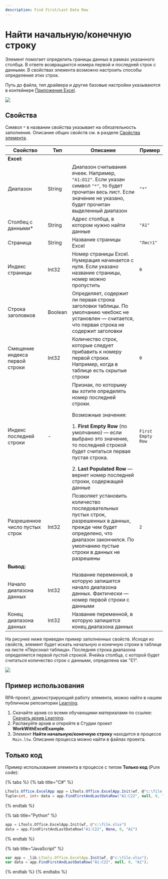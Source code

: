 ```yaml
---
description: Find First/Last Data Row
---
```


# Найти начальную/конечную строку

Элемент помогает определить границы данных в рамках указанного столбца. В ответе возвращаются номера первой и последней строк с данными. В свойствах элемента возможно настроить способы определения этих строк. 

Путь до файла, тип драйвера и другие базовые настройки указываются в контейнере [Приложение Excel](https://docs.primo-rpa.ru/primo-rpa/g_elements/el_basic/els_excel/el_excel_app).

![](../../resources/basic/excel/WFGetAvailRange.png)

## Свойства
Символ `*` в названии свойства указывает на обязательность заполнения. Описание общих свойств см. в разделе [Свойства элемента](https://docs.primo-rpa.ru/primo-rpa/primo-studio/process/elements#svoistva-elementa).

| Свойство                  | Тип     | Описание                                                                                                               | Пример         |                     
| ------------------------- | ------- | ---------------------------------------------------------------------------------------------------------------------- | -------------- |
| **Excel:**                | | | |
| Диапазон                  | String  | Диапазон считывания ячеек. Например, `"A1:D12"`. Если указан символ `"*"`, то будет прочитан весь лист. Если значение не указано, будет прочитан выделенный диапазон | `"*"` |
| Столбец с данными\*       | String  | Адрес столбца, в котором нужно найти данные                                                                            | `"А1"`         | 
| Страница                  | String  | Название страницы Excel                                                                                                | `"Лист1"`      |         
| Индекс страницы           | Int32   | Номер страницы Excel. Нумерация начинается с нуля. Если указано название страницы, номер можно пропустить              | `0`            |
| Строка заголовков         | Boolean | Определяет, содержит ли первая строка заголовки таблицы. По умолчанию чекбокс не установлен — считается, что первая строка не содержит заголовки |     |
| Смещение индекса первой строки | Int32 | Количество строк, которые следует прибавить к номеру первой строки. Например, когда в таблице есть скрытые строки   | `0`            |
| Индекс последней строки   | -       | Признак, по которыму вы хотите определять номер последней строки. <p> Возможные значения:</p> <p> 1. **First Empty Row** (по умолчанию) — если выбрано это значение, то последней строкой будет считаться первая пустая строка.</p> 2. **Last Populated Row** — вернет номер последней строки, содержащей данные | `First Empty Row` |
| Разрешенное число пустых строк | Int32 | Позволяет установить количество последовательных пустых строк, разрешенных в данных, прежде чем будет определено, что диапазон закончился. По умолчанию пустые строки в данных не разрешены | `2` |
| **Вывод:**                | | | |
| Начало диапазона данных   | Int32   | Название переменной, в которую запишется начало диапазона данных. Фактически — номер первой строки с данными    |  |                                             
| Конец диапазона данных    | Int32   | Название переменной, в которую запишется конец диапазона данных                                                                |  |

На рисунке ниже приведен пример заполненных свойств. Исходя из свойств, элемент будет искать начальную и конечную строки в таблице на листе «Персонал таблица». Последняя строка диапазона определяется первой пустой строкой. Ячейка столбца, с которой будет считаться количество строк с данными, определена как "Е1".

![](../../resources/basic/excel/WFGetAvailRange-example.png)

## Пример использования 
RPA-проект, демонстрирующий работу элемента, можно найти в нашем публичном репозитории [Learning](https://github.com/PrimoRPA/Learning).

1. Скачайте архив со всеми обучающими материалами по ссылке: [Скачать архив Learning](https://github.com/PrimoRPA/Learning/archive/refs/heads/master.zip).
2. Распакуйте архив и откройте в Студии проект **WorkWithExcelExample**.
3. Элемент **Найти начальную/конечную строку** находится в процессе `Main.ltw`. Описание процесса можно найти в файлах проекта. 


## Только код

Пример использования элемента в процессе с типом **Только код** (Pure code):

{% tabs %}
{% tab title="C#" %}
```csharp
LTools.Office.ExcelApp app = LTools.Office.ExcelApp.Init(wf, @"c:\file.xlsx");
Tuple<int, int> data = app.FindFirstAndLastDataRow("A1:C22", null, 0, "A1");
```
{% endtab %}

{% tab title="Python" %}
```python
app = LTools.Office.ExcelApp.Init(wf, @"c:\file.xlsx")
data = app.FindFirstAndLastDataRow("A1:C22", None, 0, "A1")
```
{% endtab %}

{% tab title="JavaScript" %}
```javascript
var app = _lib.LTools.Office.ExcelApp.Init(wf, @"c:\file.xlsx");
var data = app.FindFirstAndLastDataRow("A1:C22", null, 0, "A1");
```
{% endtab %}
{% endtabs %}
